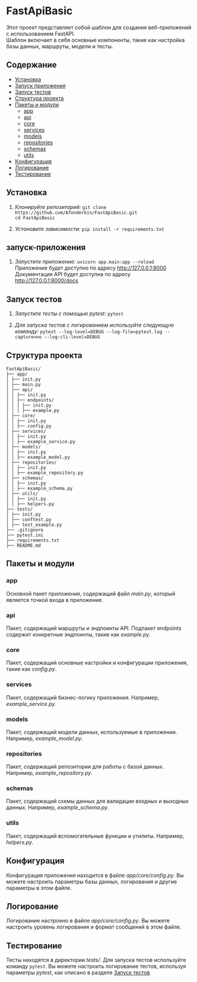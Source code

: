 # **FastApiBasic**

Этот проект представляет собой шаблон для создания веб-приложений с использованием FastAPI.  
Шаблон включает в себя основные компоненты, такие как
настройка базы данных, маршруты, модели и тесты.


## **Содержание**

- [Установка](#установка)
- [Запуск приложения](#запуск-приложения)
- [Запуск тестов](#запуск-тестов)
- [Структура проекта](#структура-проекта)
- [Пакеты и модули](#пакеты-и-модули)
  - [app](#app)
  - [api](#api)
  - [core](#core)
  - [services](#services)
  - [models](#models)
  - [repositories](#repositories)
  - [schemas](#schemas)
  - [utils](#utils)
- [Конфигурация](#конфигурация)
- [Логирование](#логирование)
- [Тестирование](#тестирование)

## **Установка**

1. *Клонируйте репозиторий:*
`git clone https://github.com/Afonderkin/FastApiBasic.git`  
`cd FastApiBasic`

2. *Установите зависимости:*
`pip install -r requirements.txt`

## **запуск-приложения**

1. *Запустите приложение:*
`uvicorn app.main:app --reload`  
Приложение будет доступно по адресу http://127.0.0.1:8000  
Документация API будет доступна по адресу http://127.0.0.1:8000/docs

## **Запуск тестов**

1. *Запустите тесты с помощью pytest:*
`pytest`

2. *Для запуска тестов с логированием используйте следующую команду:*
`pytest --log-level=DEBUG --log-file=pytest.log --capture=no --log-cli-level=DEBUG`

## **Структура проекта**

```
FastApiBasic/
├── app/
│ ├── init.py
│ ├── main.py
│ ├── api/
│ │ ├── init.py
│ │ ├── endpoints/
│ │ │ ├── init.py
│ │ │ ├── example.py
│ ├── core/
│ │ ├── init.py
│ │ ├── config.py
│ ├── services/
│ │ ├── init.py
│ │ ├── example_service.py
│ ├── models/
│ │ ├── init.py
│ │ ├── example_model.py
│ ├── repositories/
│ │ ├── init.py
│ │ ├── example_repository.py
│ ├── schemas/
│ │ ├── init.py
│ │ ├── example_schema.py
│ ├── utils/
│ │ ├── init.py
│ │ ├── helpers.py
├── tests/
│ ├── init.py
│ ├── conftest.py
│ ├── test_example.py
├── .gitignore
├── pytest.ini
├── requirements.txt
├── README.md
```

## **Пакеты и модули**

### **app**
Основной пакет приложения, содержащий файл *main.py*, который является точкой входа в приложение.
    
### **api**
Пакет, содержащий маршруты и эндпоинты API.
Подпакет endpoints содержит конкретные эндпоинты, такие как *example.py*.
    
### **core**
Пакет, содержащий основные настройки и конфигурации приложения, такие как *config.py*.
    
### **services**
Пакет, содержащий бизнес-логику приложения. Например, *example_service.py*.
    
### **models**
Пакет, содержащий модели данных, используемые в приложении. Например, *example_model.py*.
    
### **repositories**
Пакет, содержащий репозитории для работы с базой данных. Например, *example_repository.py*.
    
### **schemas**
Пакет, содержащий схемы данных для валидации входных и выходных данных.
Например, *example_schema.py*.
    
### **utils**
Пакет, содержащий вспомогательные функции и утилиты. Например, *helpers.py*.

## **Конфигурация**

Конфигурация приложения находится в файле *app/core/config.py*.
Вы можете настроить параметры базы данных, логирования и другие параметры в этом файле.

## **Логирование**

Логирование настроено в файле *app/core/config.py*.
Вы можете настроить уровень логирования и формат сообщений в этом файле.

## **Тестирование**

Тесты находятся в директории *tests/*. Для запуска тестов используйте команду `pytest`.
Вы можете настроить логирование тестов, используя параметры *pytest*,
как описано в разделе [Запуск тестов](#запуск-тестов)


